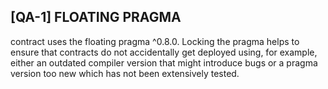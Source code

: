 ## [QA-1] FLOATING PRAGMA
contract uses the floating pragma ^0.8.0. Locking the pragma helps to ensure that contracts do not accidentally get deployed using, for example, either an outdated compiler version that might introduce bugs or a pragma version too new which has not been extensively tested.

